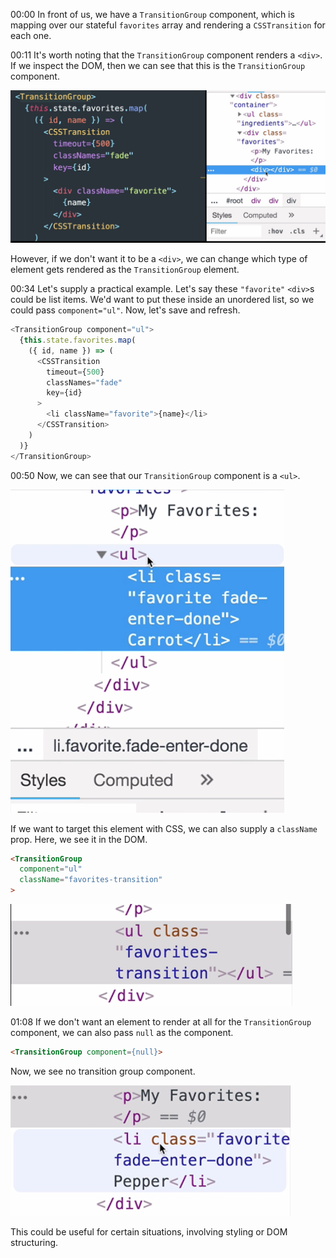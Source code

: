 00:00 In front of us, we have a `TransitionGroup` component, which is mapping over our stateful `favorites` array and rendering a `CSSTransition` for each one.

00:11 It's worth noting that the `TransitionGroup` component renders a `<div>`. If we inspect the DOM, then we can see that this is the `TransitionGroup` component.

![Div in Dom](../images/react-render-a-different-html-element-as-the-transitiongroup-container-element-div-in-dom.png)

 However, if we don't want it to be a `<div>`, we can change which type of element gets rendered as the `TransitionGroup` element.

00:34 Let's supply a practical example. Let's say these `"favorite"` `<div>`s could be list items. We'd want to put these inside an unordered list, so we could pass `component="ul"`. Now, let's save and refresh.

```js
<TransitionGroup component="ul">
  {this.state.favorites.map(
    ({ id, name }) => (
      <CSSTransition
        timeout={500}
        classNames="fade"
        key={id}
      >
        <li className="favorite">{name}</li>
      </CSSTransition>
    )
  )}
</TransitionGroup>
```

00:50 Now, we can see that our `TransitionGroup` component is a `<ul>`. 

![ul](../images/react-render-a-different-html-element-as-the-transitiongroup-container-element-ul.png)

If we want to target this element with CSS, we can also supply a `className` prop. Here, we see it in the DOM.

```html
<TransitionGroup 
  component="ul"
  className="favorites-transition"
>
```

![className DOM](../images/react-render-a-different-html-element-as-the-transitiongroup-container-element-className-dom.png)

01:08 If we don't want an element to render at all for the `TransitionGroup` component, we can also pass `null` as the component. 

```html
<TransitionGroup component={null}>
```

Now, we see no transition group component. 

![Null DOM](../images/react-render-a-different-html-element-as-the-transitiongroup-container-element-null-dom.png)

This could be useful for certain situations, involving styling or DOM structuring.


